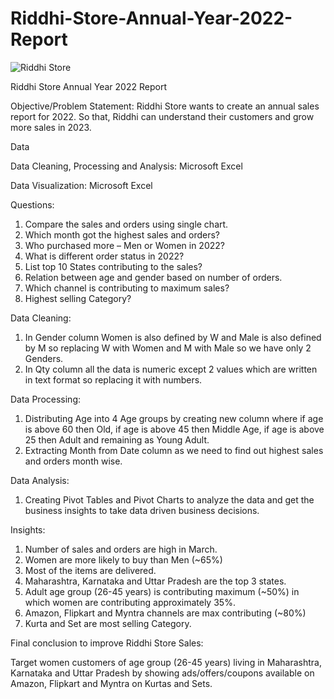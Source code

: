 # Riddhi-Store-Annual-Year-2022-Report

![Riddhi Store](https://github.com/Meenal-Ramteke/Riddhi-Store-Annual-Year-2022-Report/assets/123671252/1aae586e-00b3-4e3a-a483-13511b33d945)


Riddhi Store Annual Year 2022 Report

Objective/Problem Statement: Riddhi Store wants to create an annual sales report for 2022. So that, Riddhi can understand their customers and grow more sales in 2023.

Data 

Data Cleaning, Processing and Analysis: Microsoft Excel

Data Visualization: Microsoft Excel

Questions:
1.	Compare the sales and orders using single chart.
2.	Which month got the highest sales and orders?
3.	Who purchased more – Men or Women in 2022?
4.	What is different order status in 2022?
5.	List top 10 States contributing to the sales?
6.	Relation between age and gender based on number of orders.
7.	Which channel is contributing to maximum sales?
8.	Highest selling Category?


Data Cleaning: 
1.	In Gender column Women is also defined by W and Male is also defined by M so replacing W with Women and M with Male so we have only 2 Genders.
2.	In Qty column all the data is numeric except 2 values which are written in text format so replacing it with numbers.


Data Processing:
1.	Distributing Age into 4 Age groups by creating new column where if age is above 60 then Old, if age is above 45 then Middle Age, if age is above 25 then Adult and remaining as Young Adult.
2.	Extracting Month from Date column as we need to find out highest sales and orders month wise.


Data Analysis:
1.	Creating Pivot Tables and Pivot Charts to analyze the data and get the business insights to take data driven business decisions.


Insights:
1.	Number of sales and orders are high in March.
2.	Women are more likely to buy than Men (~65%)
3.	Most of the items are delivered.
4.	Maharashtra, Karnataka and Uttar Pradesh are the top 3 states.
5.	Adult age group (26-45 years) is contributing maximum (~50%) in which women are contributing approximately 35%.
6.	Amazon, Flipkart and Myntra channels are max contributing (~80%)
7.	Kurta and Set are most selling Category.


Final conclusion to improve Riddhi Store Sales:

Target women customers of age group (26-45 years) living in Maharashtra, Karnataka and Uttar Pradesh by showing ads/offers/coupons available on Amazon, Flipkart and Myntra on Kurtas and Sets.



